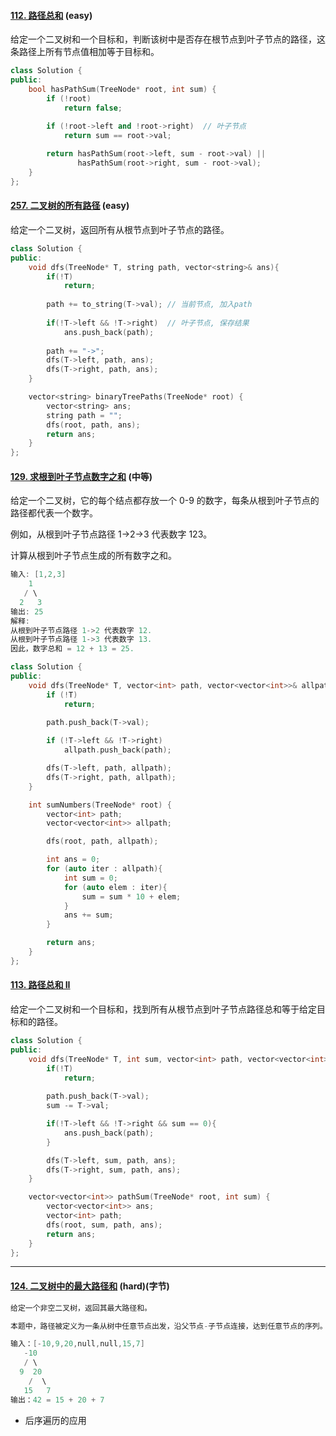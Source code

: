 #### [112. 路径总和](https://leetcode-cn.com/problems/path-sum/) (easy)

给定一个二叉树和一个目标和，判断该树中是否存在根节点到叶子节点的路径，这条路径上所有节点值相加等于目标和。

```c++
class Solution {
public:
    bool hasPathSum(TreeNode* root, int sum) {
        if (!root)
            return false;
        
        if (!root->left and !root->right)  // 叶子节点
            return sum == root->val;

        return hasPathSum(root->left, sum - root->val) || 
               hasPathSum(root->right, sum - root->val);
    }
};
```

#### [257. 二叉树的所有路径](https://leetcode-cn.com/problems/binary-tree-paths/) (easy)

给定一个二叉树，返回所有从根节点到叶子节点的路径。

```c++
class Solution {
public:
    void dfs(TreeNode* T, string path, vector<string>& ans){
        if(!T)
            return;
        
        path += to_string(T->val); // 当前节点, 加入path
        
        if(!T->left && !T->right)  // 叶子节点, 保存结果
            ans.push_back(path);
        
        path += "->";
        dfs(T->left, path, ans);
        dfs(T->right, path, ans);
    }

    vector<string> binaryTreePaths(TreeNode* root) {
        vector<string> ans;
        string path = "";
        dfs(root, path, ans);
        return ans;
    }
};
```

#### [129. 求根到叶子节点数字之和](https://leetcode-cn.com/problems/sum-root-to-leaf-numbers/) (中等)

给定一个二叉树，它的每个结点都存放一个 0-9 的数字，每条从根到叶子节点的路径都代表一个数字。

例如，从根到叶子节点路径 1->2->3 代表数字 123。

计算从根到叶子节点生成的所有数字之和。

```c++
输入: [1,2,3]
    1
   / \
  2   3
输出: 25
解释:
从根到叶子节点路径 1->2 代表数字 12.
从根到叶子节点路径 1->3 代表数字 13.
因此，数字总和 = 12 + 13 = 25.
```

```c++
class Solution {
public:
    void dfs(TreeNode* T, vector<int> path, vector<vector<int>>& allpath){
        if (!T)
            return;
        
        path.push_back(T->val);

        if (!T->left && !T->right)
            allpath.push_back(path);

        dfs(T->left, path, allpath);
        dfs(T->right, path, allpath);
    }

    int sumNumbers(TreeNode* root) {
        vector<int> path;
        vector<vector<int>> allpath;

        dfs(root, path, allpath);

        int ans = 0;
        for (auto iter : allpath){
            int sum = 0;
            for (auto elem : iter){
                sum = sum * 10 + elem;
            }
            ans += sum;
        }

        return ans;
    }
};
```

#### [113. 路径总和 II](https://leetcode-cn.com/problems/path-sum-ii/)

给定一个二叉树和一个目标和，找到所有从根节点到叶子节点路径总和等于给定目标和的路径。

```c++
class Solution {
public:
    void dfs(TreeNode* T, int sum, vector<int> path, vector<vector<int>>& ans){
        if(!T)
            return;
        
        path.push_back(T->val);
        sum -= T->val;

        if(!T->left && !T->right && sum == 0){
            ans.push_back(path);
        }

        dfs(T->left, sum, path, ans);
        dfs(T->right, sum, path, ans);
    }

    vector<vector<int>> pathSum(TreeNode* root, int sum) {
        vector<vector<int>> ans;
        vector<int> path;
        dfs(root, sum, path, ans);
        return ans;
    }
};
```

---

#### [124. 二叉树中的最大路径和](https://leetcode-cn.com/problems/binary-tree-maximum-path-sum/) (hard)(字节)

```c++
给定一个非空二叉树，返回其最大路径和。

本题中，路径被定义为一条从树中任意节点出发，沿父节点-子节点连接，达到任意节点的序列。该路径至少包含一个节点，【且不一定经过根节点】。
```

```c++
输入：[-10,9,20,null,null,15,7]
   -10
   / \
  9  20
    /  \
   15   7
输出：42 = 15 + 20 + 7
```

- 后序遍历的应用

  

  

